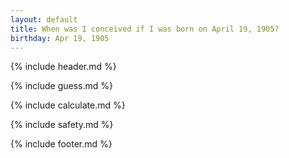 ```yaml
---
layout: default
title: When was I conceived if I was born on April 19, 1905?
birthday: Apr 19, 1905
---
```


{% include header.md %}

{% include guess.md %}

{% include calculate.md %}

{% include safety.md %}

{% include footer.md %}



